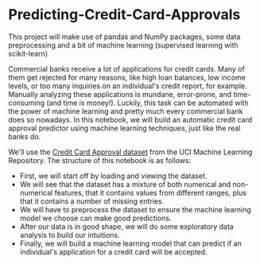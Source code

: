 # Predicting-Credit-Card-Approvals
This project will  make use of pandas and NumPy packages, some data preprocessing and a bit of machine learning (supervised learning with scikit-learn)

Commercial banks receive a lot of applications for credit cards. Many of them get rejected for many reasons, like high loan balances, low income levels, or too many inquiries on an individual's credit report, for example. Manually analyzing these applications is mundane, error-prone, and time-consuming (and time is money!). Luckily, this task can be automated with the power of machine learning and pretty much every commercial bank does so nowadays. In this notebook, we will build an automatic credit card approval predictor using machine learning techniques, just like the real banks do.

We'll use the [Credit Card Approval dataset](http://archive.ics.uci.edu/ml/datasets/credit+approval) from the UCI Machine Learning Repository. The structure of this notebook is as follows:

- First, we will start off by loading and viewing the dataset.
- We will see that the dataset has a mixture of both numerical and non-numerical features, that it contains values from different ranges, plus that it contains a number of missing entries.
- We will have to preprocess the dataset to ensure the machine learning model we choose can make good predictions.
- After our data is in good shape, we will do some exploratory data analysis to build our intuitions.
- Finally, we will build a machine learning model that can predict if an individual's application for a credit card will be accepted.
